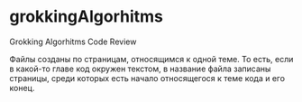 # grokkingAlgorhitms
Grokking Algorhitms Code Review


Файлы созданы по страницам, относящимся к одной теме. 
То есть, если в какой-то главе код окружен текстом, в название файла записаны страницы, среди которых есть начало относящегося к теме кода
и его конец.
